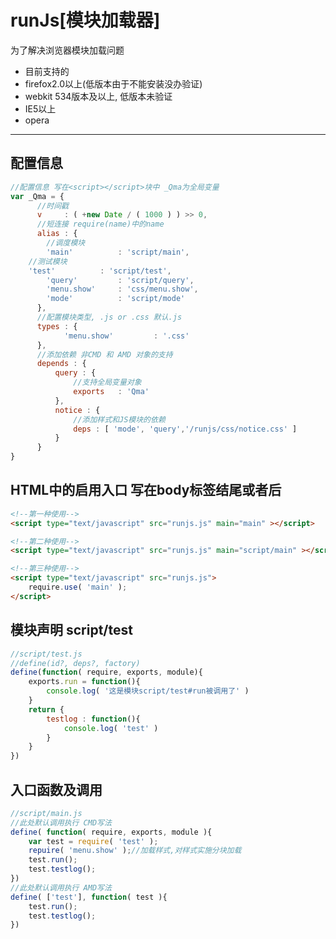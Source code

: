 runJs[模块加载器]
=========
为了解决浏览器模块加载问题<br>
 * 目前支持的
 *  firefox2.0以上(低版本由于不能安装没办验证)
 *  webkit 534版本及以上, 低版本未验证
 *  IE5以上
 *  opera
 ----
配置信息
------
```javascript
//配置信息 写在<script></script>块中 _Qma为全局变量
var _Qma = {
      //时间戳
      v 	: ( +new Date / ( 1000 ) ) >> 0,
      //短连接 require(name)中的name
      alias	: {
      	//调度模块
      	'main' 			: 'script/main',
	//测试模块
	'test' 			: 'script/test',
      	'query' 		: 'script/query',
      	'menu.show' 	: 'css/menu.show',
      	'mode' 			: 'script/mode'
      },
      //配置模块类型, .js or .css 默认.js
      types : {
      		'menu.show' 		: '.css'
      },
      //添加依赖 非CMD 和 AMD 对象的支持
      depends : {
          query : {
              //支持全局变量对象
              exports 	: 'Qma'
          },
          notice : {
              //添加样式和JS模块的依赖
              deps : [ 'mode', 'query','/runjs/css/notice.css' ]
          }
      }
}
```
HTML中的启用入口 写在body标签结尾或者后
-------
```html
<!--第一种使用-->
<script type="text/javascript" src="runjs.js" main="main" ></script>
```
```html
<!--第二种使用-->
<script type="text/javascript" src="runjs.js" main="script/main" ></script>
```
```html
<!--第三种使用-->
<script type="text/javascript" src="runjs.js">
	require.use( 'main' );
</script>
```
模块声明 script/test
----
```javascript
//script/test.js
//define(id?, deps?, factory)
define(function( require, exports, module){
	exports.run = function(){
		console.log( '这是模块script/test#run被调用了' )
	}
	return {
		testlog : function(){
			console.log( 'test' )
		}
	}
})
```
入口函数及调用
------
```javascript
//script/main.js
//此处默认调用执行 CMD写法
define( function( require, exports, module ){
	var test = require( 'test' );
    repuire( 'menu.show' );//加载样式,对样式实施分块加载
	test.run();
	test.testlog();
})
//此处默认调用执行 AMD写法
define( ['test'], function( test ){
	test.run();
	test.testlog();
})
```
